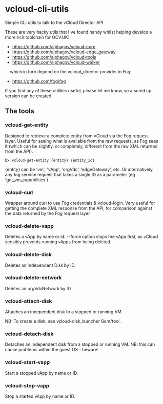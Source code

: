 vcloud-cli-utils
================

Simple CLI utils to talk to the vCloud Director API

These are very hacky utils that I've found handy whilst helping develop
a more rich toolchain for GOV.UK:

* https://github.com/alphagov/vcloud-core
* https://github.com/alphagov/vcloud-edge_gateway
* https://github.com/alphagov/vcloud-tools
* https://github.com/alphagov/vcloud-walker

... which in turn depend on the vcloud_director provider in Fog:

* https://github.com/fog/fog

If you find any of these utilities useful, please let me know, so a sured up
version can be created.

The tools
----

### vcloud-get-entity

Designed to retrieve a complete entity from vCloud via the Fog request layer. Useful
for seeing what is available from the raw requests, as Fog sees it (which can
be slightly, or completely, different from the raw XML returned from the API).

    bx vcloud-get-entity {entity} {entity_id}

{entity} can be 'vm', 'vApp', 'orgVdc', 'edgeGateway', etc. Or alternatively,
any fog service request that takes a single ID as a parameter (eg
'get_vm_capabilities')

### vcloud-curl

Wrapper around curl to use Fog credentials & vcloud-login. Very useful for
getting the complete XML response from the API, for comparison against the data
returned by the Fog request layer

### vcloud-delete-vapp

Deletes a vApp by name or id. --force option stops the vApp first, as vCloud
sensibly prevents running vApps from being deleted.

### vcloud-delete-disk

Deletes an Independent Disk by ID.

### vcloud-delete-network

Deletes an orgVdcNetwork by ID

### vcloud-attach-disk

Attaches an independent disk to a stopped or running VM.

NB: To create a disk, see vcloud-disk_launcher Gem/tool.

### vcloud-detach-disk

Detaches an independent disk from a stopped or running VM. NB: this can cause
problems within the guest OS - beware!

### vcloud-start-vapp

Start a stopped vApp by name or ID.

### vcloud-stop-vapp

Stop a started vApp by name or ID.
